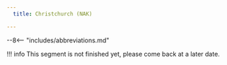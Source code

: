 ```yaml
---
  title: Christchurch (NAK)

---
```


--8<-- "includes/abbreviations.md"

!!! info
    This segment is not finished yet, please come back at a later date.